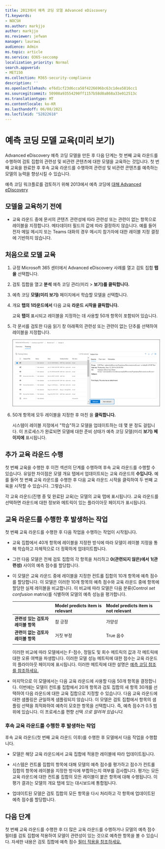 ```yaml
---
title: 2013에서 예측 코딩 모델 Advanced eDiscovery
f1.keywords:
- NOCSH
ms.author: markjjo
author: markjjo
ms.reviewer: jefwan
manager: laurawi
audience: Admin
ms.topic: article
ms.service: O365-seccomp
localization_priority: Normal
search.appverid:
- MET150
ms.collection: M365-security-compliance
description: ''
ms.openlocfilehash: ef6d1cf23d6cca58f4226696bc63c1dea5816cc1
ms.sourcegitcommit: 50908a93554290ff1157b58d0a868a33e012513c
ms.translationtype: MT
ms.contentlocale: ko-KR
ms.lasthandoff: 06/08/2021
ms.locfileid: "52822618"
---
```

# <a name="train-a-predictive-coding-model-preview"></a>예측 코딩 모델 교육(미리 보기)

Advanced eDiscovery 예측 코딩 모델을 만든 후 다음 단계는 첫 번째 교육 라운드를 수행하여 검토 집합의 관련성 및 비관련 콘텐츠에 대한 모델을 교육하는 것입니다. 첫 번째 교육을 완료한 후 후속 교육 라운드를 수행하여 관련성 및 비관련 콘텐츠를 예측하는 모델의 능력을 향상시킬 수 있습니다.

예측 코딩 워크플로를 검토하기 위해 2013에서 예측 코딩에 [대해 Advanced eDiscovery](predictive-coding-overview.md#the-predictive-coding-workflow)

## <a name="before-you-train-a-model"></a>모델을 교육하기 전에

- 교육 라운드 중에 문서의  콘텐츠 관련성에 따라 관련성 또는 관련이 없는 항목으로 레이블을 지정합니다.  메타데이터 필드의 값에 따라 결정하지 않습니다. 예를 들어 전자 메일 메시지 또는 Teams 대화의 경우 메시지 참가자에 대한 레이블 지정 결정에 기반하지 않습니다. 

## <a name="train-a-model-for-the-first-time"></a>처음으로 모델 교육

1. 규정 Microsoft 365 센터에서 Advanced eDiscovery 사례를 열고 검토 집합 **탭을** 선택합니다.

2. 검토 집합을 열고 **분석** 예측 코딩 관리(미리  >  **보기)를 클릭합니다.**

3. 예측 코딩 **모델(미리 보기)** 페이지에서 학습할 모델을 선택합니다.

4. 개요 **탭의** **1라운드에서** 다음 교육 **라운드 시작을 클릭합니다.**

   교육 **탭이** 표시되고 레이블을 지정하는 데 사용할 50개 항목이 포함되어 있습니다.

5. 각 문서를 검토한  다음  읽기 창 아래쪽의 관련성 또는 관련이 없는 단추를 선택하여 레이블을 지정합니다.

   ![각 문서에 관련성 또는 관련이 없는 것으로 레이블 지정](..\media\TrainModel1.png)

6. 50개 항목에 모두 레이블을 지정한 후 마친 을 **클릭합니다.**

    시스템이 레이블 지정에서 "학습"하고 모델을 업데이트하는 데 몇 분 정도 걸립니다. 이 프로세스가 완료되면 모델에  대한 준비 상태가 예측 코딩 모델(미리 **보기) 페이지에** 표시됩니다.

## <a name="perform-additional-training-rounds"></a>추가 교육 라운드 수행

첫 번째 교육을 수행한 후 이전 섹션의 단계를 수행하여 후속 교육 라운드를 수행할 수 있습니다. 유일한 차이점은 모델 개요 탭에서 업데이트되는 교육 라운드의 **수입니다.** 예를 들어 첫 번째 교육 라운드를  수행한 후 다음 교육 라운드 시작을 클릭하여 두 번째 교육을 시작할 수 있습니다. 그렇습니다.

각 교육 라운드(진행 중 및 완료된 교육)는 모델의 교육 탭에 표시됩니다.  교육 라운드를 선택하면 라운드에 대한 정보와 메트릭이 있는 플라이아웃 페이지가 표시됩니다.

## <a name="what-happens-after-you-perform-a-training-round"></a>교육 라운드를 수행한 후 발생하는 작업

첫 번째 교육 라운드를 수행한 후 다음 작업을 수행하는 작업이 시작됩니다.

- 교육 집합에서 40개 항목에 레이블을 지정한 방식에 따라 모델이 레이블 지정을 통해 학습하고 자체적으로 더 정확하게 업데이트합니다.

- 그런 다음 모델은 전체 검토 집합의 각 항목을 처리하고 **0(관련되지 않은)에서** **1(관련성)** 사이의 예측 점수를 할당합니다.  

- 이 모델은 교육 라운드 중에 레이블을 지정한 컨트롤 집합의 10개 항목에 예측 점수를 할당합니다. 이 모델은 이러한 10개 항목의 예측 점수와 교육 라운드 중에 항목에 할당한 실제 레이블을 비교합니다. 이 비교에 따라 모델은 다음 분류(Control *set confusion* matrix)를 식별하여 모델의 예측 성능을 평가합니다.
  
  |          |Model predicts item is relevant |Model predicts item is not relevant |
  |:---------|:---------|:---------|
  |**관련성 있는 검토자 레이블 항목**| 참 긍정| 가양성 |
  |**관련이 없는 검토자 레이블 항목**| 거짓 부정 |True 음수 |
  ||||

  이러한 비교에 따라 모델에서는 F-점수, 정밀도 및 회수 메트릭의 값과 각 메트릭에 대한 오류 여백을 파생합니다. 이러한 모델 성능 메트릭에 대한 점수는 교육 라운드의 플라이아웃 페이지에 표시됩니다. 이러한 메트릭에 대한 설명은 [예측 코딩 참조를 참조하세요.](predictive-coding-reference.md)

- 마지막으로 이 모델에서는 다음 교육 라운드에 사용할 다음 50개 항목을 결정합니다. 이번에는 모델이 컨트롤 집합에서 20개 항목과 검토 집합의 새 항목 30개를 선택하여 다음 라운드에 대한 교육 집합으로 지정할 수 있습니다. 다음 교육 라운드에 대한 샘플링은 균일하게 샘플링되지 않습니다. 이 모델은 검토 집합에서 항목의 샘플링 선택을 최적화하여 예측이 모호한 항목을 선택합니다. 즉, 예측 점수가 0.5 범위에 있습니다. 이 프로세스를 편향 선택 *으로 알려져 있습니다.*

### <a name="what-happens-after-you-perform-subsequent-training-rounds"></a>후속 교육 라운드를 수행한 후 발생하는 작업

후속 교육 라운드(첫 번째 교육 라운드 이후)를 수행한 후 모델에서 다음 작업을 수행합니다.

- 모델은 해당 교육 라운드에서 교육 집합에 적용한 레이블에 따라 업데이트됩니다.

- 시스템은 컨트롤 집합의 항목에 대해 모델의 예측 점수를 평가하고 점수가 컨트롤 집합의 항목에 레이블을 지정한 방식에 부합하는지 여부를 검사합니다. 평가는 모든 교육 라운드에 대한 컨트롤 집합의 모든 레이블이 붙은 항목에 대해 수행됩니다. 이 평가 결과는 모델의 개요 탭에  있는 대시보드에 통합됩니다.

- 업데이트된 모델은 검토 집합의 모든 항목을 다시 처리하고 각 항목에 업데이트된 예측 점수를 할당합니다.

## <a name="next-steps"></a>다음 단계

첫 번째 교육 라운드를 수행한 후 더 많은 교육 라운드를 수행하거나 모델의 예측 점수 필터를 검토 집합에 적용하여 모델이 관련성이 있는 것으로 예측한 항목을 볼 수 있습니다. 자세한 내용은 검토 집합에 예측 점수 [필터 적용을 참조하세요.](predictive-coding-apply-prediction-filter.md)
